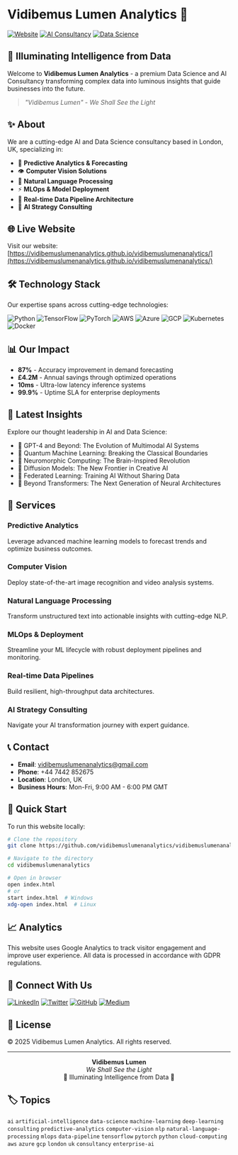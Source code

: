 # Vidibemus Lumen Analytics 🌟

[![Website](https://img.shields.io/badge/Website-Live-00D4FF)](https://vidibemuslumenanalytics.github.io/vidibemuslumenanalytics/)
[![AI Consultancy](https://img.shields.io/badge/AI-Consultancy-7B3FF2)](https://vidibemuslumenanalytics.github.io/vidibemuslumenanalytics/)
[![Data Science](https://img.shields.io/badge/Data-Science-00D4FF)](https://vidibemuslumenanalytics.github.io/vidibemuslumenanalytics/)

## 🚀 Illuminating Intelligence from Data

Welcome to **Vidibemus Lumen Analytics** - a premium Data Science and AI Consultancy transforming complex data into luminous insights that guide businesses into the future.

> *"Vidibemus Lumen" - We Shall See the Light*

## ✨ About

We are a cutting-edge AI and Data Science consultancy based in London, UK, specializing in:

- 🔮 **Predictive Analytics & Forecasting**
- 👁️ **Computer Vision Solutions**
- 💬 **Natural Language Processing**
- ⚡ **MLOps & Model Deployment**
- 🔄 **Real-time Data Pipeline Architecture**
- 🎯 **AI Strategy Consulting**

## 🌐 Live Website

Visit our website: [https://vidibemuslumenanalytics.github.io/vidibemuslumenanalytics/](https://vidibemuslumenanalytics.github.io/vidibemuslumenanalytics/)

## 🛠️ Technology Stack

Our expertise spans across cutting-edge technologies:

![Python](https://img.shields.io/badge/Python-3776AB?style=flat&logo=python&logoColor=white)
![TensorFlow](https://img.shields.io/badge/TensorFlow-FF6F00?style=flat&logo=tensorflow&logoColor=white)
![PyTorch](https://img.shields.io/badge/PyTorch-EE4C2C?style=flat&logo=pytorch&logoColor=white)
![AWS](https://img.shields.io/badge/AWS-232F3E?style=flat&logo=amazon-aws&logoColor=white)
![Azure](https://img.shields.io/badge/Azure-0089D0?style=flat&logo=microsoft-azure&logoColor=white)
![GCP](https://img.shields.io/badge/GCP-4285F4?style=flat&logo=google-cloud&logoColor=white)
![Kubernetes](https://img.shields.io/badge/Kubernetes-326CE5?style=flat&logo=kubernetes&logoColor=white)
![Docker](https://img.shields.io/badge/Docker-2496ED?style=flat&logo=docker&logoColor=white)

## 📊 Our Impact

- **87%** - Accuracy improvement in demand forecasting
- **£4.2M** - Annual savings through optimized operations
- **10ms** - Ultra-low latency inference systems
- **99.9%** - Uptime SLA for enterprise deployments

## 📝 Latest Insights

Explore our thought leadership in AI and Data Science:

- 📖 GPT-4 and Beyond: The Evolution of Multimodal AI Systems
- 🔬 Quantum Machine Learning: Breaking the Classical Boundaries
- 🧠 Neuromorphic Computing: The Brain-Inspired Revolution
- 🎨 Diffusion Models: The New Frontier in Creative AI
- 🔐 Federated Learning: Training AI Without Sharing Data
- 🚀 Beyond Transformers: The Next Generation of Neural Architectures

## 💼 Services

### Predictive Analytics
Leverage advanced machine learning models to forecast trends and optimize business outcomes.

### Computer Vision
Deploy state-of-the-art image recognition and video analysis systems.

### Natural Language Processing
Transform unstructured text into actionable insights with cutting-edge NLP.

### MLOps & Deployment
Streamline your ML lifecycle with robust deployment pipelines and monitoring.

### Real-time Data Pipelines
Build resilient, high-throughput data architectures.

### AI Strategy Consulting
Navigate your AI transformation journey with expert guidance.

## 📞 Contact

- **Email**: vidibemuslumenanalytics@gmail.com
- **Phone**: +44 7442 852675
- **Location**: London, UK
- **Business Hours**: Mon-Fri, 9:00 AM - 6:00 PM GMT

## 🚀 Quick Start

To run this website locally:

```bash
# Clone the repository
git clone https://github.com/vidibemuslumenanalytics/vidibemuslumenanalytics.git

# Navigate to the directory
cd vidibemuslumenanalytics

# Open in browser
open index.html
# or
start index.html  # Windows
xdg-open index.html  # Linux
```

## 📈 Analytics

This website uses Google Analytics to track visitor engagement and improve user experience. All data is processed in accordance with GDPR regulations.

## 🤝 Connect With Us

[![LinkedIn](https://img.shields.io/badge/LinkedIn-0077B5?style=flat&logo=linkedin&logoColor=white)](https://linkedin.com)
[![Twitter](https://img.shields.io/badge/Twitter-1DA1F2?style=flat&logo=twitter&logoColor=white)](https://twitter.com)
[![GitHub](https://img.shields.io/badge/GitHub-181717?style=flat&logo=github&logoColor=white)](https://github.com)
[![Medium](https://img.shields.io/badge/Medium-000000?style=flat&logo=medium&logoColor=white)](https://medium.com)

## 📜 License

© 2025 Vidibemus Lumen Analytics. All rights reserved.

---

<p align="center">
  <strong>Vidibemus Lumen</strong><br>
  <em>We Shall See the Light</em><br>
  🌟 Illuminating Intelligence from Data 🌟
</p>

## 🏷️ Topics

`ai` `artificial-intelligence` `data-science` `machine-learning` `deep-learning` `consulting` `predictive-analytics` `computer-vision` `nlp` `natural-language-processing` `mlops` `data-pipeline` `tensorflow` `pytorch` `python` `cloud-computing` `aws` `azure` `gcp` `london` `uk` `consultancy` `enterprise-ai`